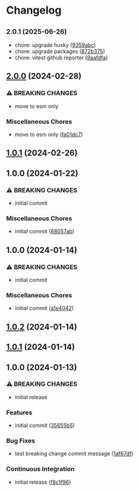 # Changelog

## <small>2.0.1 (2025-06-26)</small>

- chore: upgrade husky ([9359abc](https://github.com/JakobLierman/commitlint-config/commit/9359abc))
- chore: upgrade packages ([872b375](https://github.com/JakobLierman/commitlint-config/commit/872b375))
- chore: vitest github reporter ([9aafdfa](https://github.com/JakobLierman/commitlint-config/commit/9aafdfa))

## [2.0.0](https://github.com/JakobLierman/commitlint-config/compare/v1.0.1...v2.0.0) (2024-02-28)

### ⚠ BREAKING CHANGES

- move to esm only

### Miscellaneous Chores

- move to esm only ([fa01dc7](https://github.com/JakobLierman/commitlint-config/commit/fa01dc7e35f13848777f67fe8d5cfab2a3aa1d58))

## [1.0.1](https://github.com/JakobLierman/commitlint-config/compare/v1.0.0...v1.0.1) (2024-02-26)

## 1.0.0 (2024-01-22)

### ⚠ BREAKING CHANGES

- initial commit

### Miscellaneous Chores

- initial commit ([68057ab](https://github.com/JakobLierman/commitlint-config/commit/68057aba2038da8a476d56a4d00daecfbd6eb306))

## 1.0.0 (2024-01-14)

### ⚠ BREAKING CHANGES

- initial commit

### Miscellaneous Chores

- initial commit ([a1e4042](https://github.com/JakobLierman/commitlint-config/commit/a1e404293fb94438add05688c9f1600d0e0e7877))

## [1.0.2](https://github.com/JakobLierman/commitlint-config/compare/v1.0.1...v1.0.2) (2024-01-14)

## [1.0.1](https://github.com/JakobLierman/commitlint-config/compare/v1.0.0...v1.0.1) (2024-01-14)

## 1.0.0 (2024-01-13)

### ⚠ BREAKING CHANGES

- initial release

### Features

- initial commit ([35655b5](https://github.com/JakobLierman/commitlint-config/commit/35655b5487f91819502434ade1a297bbabcb440f))

### Bug Fixes

- test breaking change commit message ([1af67df](https://github.com/JakobLierman/commitlint-config/commit/1af67dfde1a4c628b6cb5027b8929302d4f7d8ee))

### Continuous Integration

- initial release ([f8c1f96](https://github.com/JakobLierman/commitlint-config/commit/f8c1f96e1f4288760a81f42f0cce7a317e9bd678))
